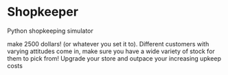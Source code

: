 # Shopkeeper
Python shopkeeping simulator

make 2500 dollars! (or whatever you set it to). Different customers with varying attitudes come in, make sure you have a wide variety of stock for them to pick from! Upgrade your store and outpace your increasing upkeep costs
